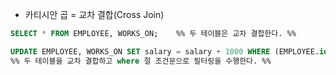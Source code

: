 
- 카티시안 곱 = 교차 결합(Cross Join)

~~~ sql
SELECT * FROM EMPLOYEE, WORKS_ON;    %% 두 테이블은 교차 결합한다. %%

UPDATE EMPLOYEE, WORKS_ON SET salary = salary + 1000 WHERE (EMPLOYEE.id = WORKS_ON.empl_id and proj_id = 2003);
%% 두 테이블을 교차 결합하고 where 절 조건문으로 필터링을 수행한다. %%
~~~